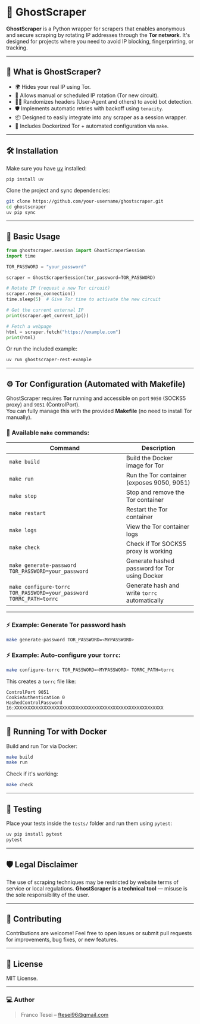 # 👻 GhostScraper

**GhostScraper** is a Python wrapper for scrapers that enables anonymous and secure scraping by rotating IP addresses through the **Tor network**. It's designed for projects where you need to avoid IP blocking, fingerprinting, or tracking.

---

## 🚀 What is GhostScraper?

- 🌍 Hides your real IP using Tor.
- 🔁 Allows manual or scheduled IP rotation (Tor new circuit).
- 🕵️‍♂️ Randomizes headers (User-Agent and others) to avoid bot detection.
- 🛡️ Implements automatic retries with backoff using `tenacity`.
- 📦 Designed to easily integrate into any scraper as a session wrapper.
- 🐳 Includes Dockerized Tor + automated configuration via `make`.

---

## 🛠️ Installation

Make sure you have [uv](https://github.com/astral-sh/uv) installed:

```bash
pip install uv
```

Clone the project and sync dependencies:

```bash
git clone https://github.com/your-username/ghostscraper.git
cd ghostscraper
uv pip sync
```

---

## 🧩 Basic Usage

```python
from ghostscraper.session import GhostScraperSession
import time

TOR_PASSWORD = "your_password"

scraper = GhostScraperSession(tor_password=TOR_PASSWORD)

# Rotate IP (request a new Tor circuit)
scraper.renew_connection()
time.sleep(5)  # Give Tor time to activate the new circuit

# Get the current external IP
print(scraper.get_current_ip())

# Fetch a webpage
html = scraper.fetch("https://example.com")
print(html)
```

Or run the included example:

```bash
uv run ghostscraper-rest-example
```

---

## ⚙️ Tor Configuration (Automated with Makefile)

GhostScraper requires **Tor** running and accessible on port `9050` (SOCKS5 proxy) and `9051` (ControlPort).  
You can fully manage this with the provided **Makefile** (no need to install Tor manually).

### 🧰 Available `make` commands:

| Command                    | Description                                   |
|----------------------------|-----------------------------------------------|
| `make build`               | Build the Docker image for Tor               |
| `make run`                 | Run the Tor container (exposes 9050, 9051)   |
| `make stop`                | Stop and remove the Tor container            |
| `make restart`             | Restart the Tor container                    |
| `make logs`                | View the Tor container logs                  |
| `make check`               | Check if Tor SOCKS5 proxy is working         |
| `make generate-password TOR_PASSWORD=your_password` | Generate hashed password for Tor using Docker |
| `make configure-torrc TOR_PASSWORD=your_password TORRC_PATH=torrc` | Generate hash and write `torrc` automatically |

---

### ⚡ Example: Generate Tor password hash
```bash
make generate-password TOR_PASSWORD=<MYPASSWORD>
```

### ⚡ Example: Auto-configure your `torrc`:
```bash
make configure-torrc TOR_PASSWORD=<MYPASSWORD> TORRC_PATH=torrc
```

This creates a `torrc` file like:
```
ControlPort 9051
CookieAuthentication 0
HashedControlPassword 16:XXXXXXXXXXXXXXXXXXXXXXXXXXXXXXXXXXXXXXXXXXXXXXXXXXXXXXXX
```

---

## 🐳 Running Tor with Docker

Build and run Tor via Docker:

```bash
make build
make run
```

Check if it's working:

```bash
make check
```

---

## 🧪 Testing

Place your tests inside the `tests/` folder and run them using `pytest`:

```bash
uv pip install pytest
pytest
```

---

## 🛡️ Legal Disclaimer

The use of scraping techniques may be restricted by website terms of service or local regulations. **GhostScraper is a technical tool** — misuse is the sole responsibility of the user.

---

## 🤝 Contributing

Contributions are welcome! Feel free to open issues or submit pull requests for improvements, bug fixes, or new features.

---

## 📄 License

MIT License.

---

### 💻 Author

> Franco Tesei – [ftesei96@gmail.com](mailto:ftesei96@gmail.com)
